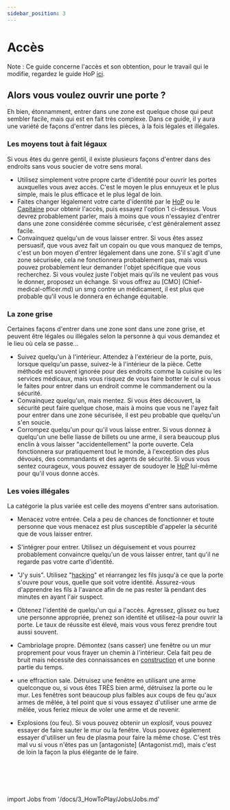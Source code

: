 ```yaml
---
sidebar_position: 3
---
```


# Accès
Note : Ce guide concerne l'accès et son obtention, pour le travail qui le modifie, regardez le guide HoP [ici](HoP.md).

## Alors vous voulez ouvrir une porte ?

Eh bien, étonnamment, entrer dans une zone est quelque chose qui peut sembler facile, mais qui est en fait très complexe. Dans ce guide, il y aura une variété de façons d'entrer dans les pièces, à la fois légales et illégales.

### Les moyens tout à fait légaux

Si vous êtes du genre gentil, il existe plusieurs façons d'entrer dans des endroits sans vous soucier de votre sens moral.

- Utilisez simplement votre propre carte d'identité pour ouvrir les portes auxquelles vous avez accès. C'est le moyen le plus ennuyeux et le plus simple, mais le plus efficace et le plus légal de loin.
- Faites changer légalement votre carte d'identité par le [HoP](HoP.md) ou le [Capitaine](\3_HowToPlay\jobs\Command_role\Captain.md) pour obtenir l'accès, puis essayez l'option 1 ci-dessus. Vous devrez probablement parler, mais à moins que vous n'essayiez d'entrer dans une zone considérée comme sécurisée, c'est généralement assez facile.
- Convainquez quelqu'un de vous laisser entrer. Si vous êtes assez persuasif, que vous avez fait un copain ou que vous manquez de temps, c'est un bon moyen d'entrer légalement dans une zone. S'il s'agit d'une zone sécurisée, cela ne fonctionnera probablement pas, mais vous pouvez probablement leur demander l'objet spécifique que vous recherchez. Si vous voulez juste l'objet mais qu'ils ne veulent pas vous le donner, proposez un échange. Si vous offrez au [CMO] (Chief-medical-officer.md) un smg contre un médicament, il est plus que probable qu'il vous le donnera en échange équitable.


### La zone grise

Certaines façons d'entrer dans une zone sont dans une zone grise, et peuvent être légales ou illégales selon la personne à qui vous demandez et le lieu où cela se passe...

- Suivez quelqu'un à l'intérieur. Attendez à l'extérieur de la porte, puis, lorsque quelqu'un passe, suivez-le à l'intérieur de la pièce. Cette méthode est souvent ignorée pour des endroits comme la cuisine ou les services médicaux, mais vous risquez de vous faire botter le cul si vous le faites pour entrer dans un endroit comme le commandement ou la sécurité.
- Convainquez quelqu'un, mais mentez. Si vous êtes découvert, la sécurité peut faire quelque chose, mais à moins que vous ne l'ayez fait pour entrer dans une zone sécurisée, il est peu probable que quelqu'un s'en soucie.
- Corrompez quelqu'un pour qu'il vous laisse entrer. Si vous donnez à quelqu'un une belle liasse de billets ou une arme, il sera beaucoup plus enclin à vous laisser "accidentellement" la porte ouverte. Cela fonctionnera sur pratiquement tout le monde, à l'exception des plus dévoués, des commandants et des agents de sécurité. Si vous vous sentez courageux, vous pouvez essayer de soudoyer le [HoP](HoP.md) lui-même pour qu'il vous donne accès.


### Les voies illégales

La catégorie la plus variée est celle des moyens d'entrer sans autorisation.

- Menacez votre entrée. Cela a peu de chances de fonctionner et toute personne que vous menacez est plus susceptible d'appeler la sécurité que de vous laisser entrer.

- S'intégrer pour entrer. Utilisez un déguisement et vous pourrez probablement convaincre quelqu'un de vous laisser entrer, tant qu'il ne regarde pas votre carte d'identité.

- "J'y suis". Utilisez "[hacking](Hacking-Guide.md)" et réarrangez les fils jusqu'à ce que la porte s'ouvre pour vous, quelle que soit votre identité. Assurez-vous d'apprendre les fils à l'avance afin de ne pas rester là pendant des minutes en ayant l'air suspect.

- Obtenez l'identité de quelqu'un qui a l'accès. Agressez, glissez ou tuez une personne appropriée, prenez son identité et utilisez-la pour ouvrir la porte. Le taux de réussite est élevé, mais vous vous ferez prendre tout aussi souvent.

- Cambriolage propre. Démontez (sans casser) une fenêtre ou un mur proprement pour vous frayer un chemin à l'intérieur. Cela fait peu de bruit mais nécessite des connaissances en [construction](Construction.md) et une bonne partie du temps.

- une effraction sale. Détruisez une fenêtre en utilisant une arme quelconque ou, si vous êtes TRÈS bien armé, détruisez la porte ou le mur. Les fenêtres sont beaucoup plus faibles aux coups de feu qu'aux armes de mêlée, à tel point que si vous essayez d'utiliser une arme de mêlée, vous feriez mieux de voler une arme et de revenir.

- Explosions (ou feu). Si vous pouvez obtenir un explosif, vous pouvez essayer de faire sauter le mur ou la fenêtre. Vous pouvez également essayer d'utiliser un feu de plasma pour faire la même chose. C'est très mal vu si vous n'êtes pas un [antagoniste] (Antagonist.md), mais c'est de loin la façon la plus élégante de le faire.

    <br/>
<br/>
<br/>

import Jobs from '/docs/3_HowToPlay/Jobs/Jobs.md'

<Jobs />
